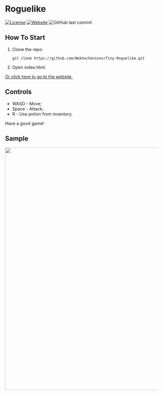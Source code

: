 # Roguelike
[![License](https://img.shields.io/badge/license-MIT-blue.svg)](https://github.com/Nekhocheninov/Tiny-Roguelike/blob/main/LICENSE)
[![Website](https://img.shields.io/badge/Visit-Website-blue)](https://nekhocheninov.github.io/Tiny-Roguelike/)
![GitHub last commit](https://img.shields.io/github/last-commit/Nekhocheninov/Tiny-Roguelike)

## How To Start

1. Clone the repo:
    ```
    git clone https://github.com/Nekhocheninov/Tiny-Roguelike.git
    ```

2. Open index.html.

[Or click here to go to the website.](https://nekhocheninov.github.io/Tiny-Roguelike/)

## Controls
- WASD - Move;
- Space - Attack;
- R - Use potion from inventory.

Have a good game!

## Sample

<img src="https://github.com/Nekhocheninov/Tiny-Roguelike/blob/main/Sample.PNG" width="800">
